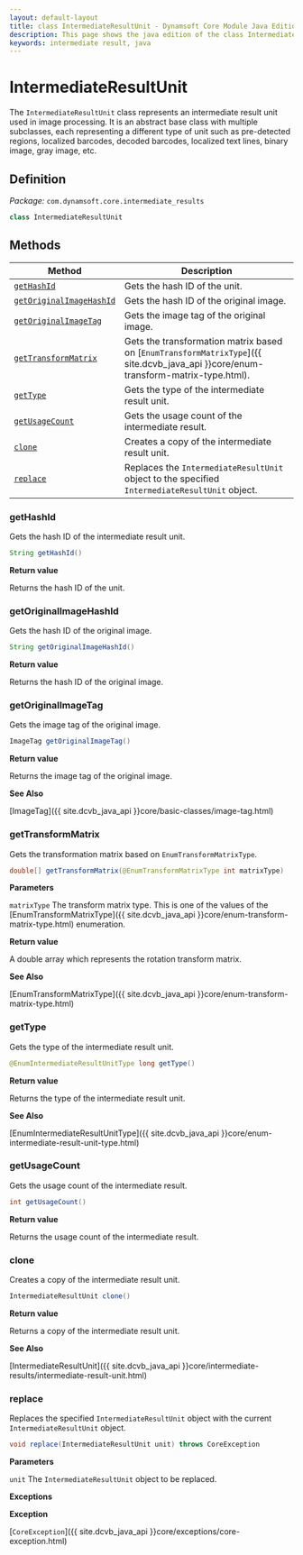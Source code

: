 ```yaml
---
layout: default-layout
title: class IntermediateResultUnit - Dynamsoft Core Module Java Edition API Reference
description: This page shows the java edition of the class IntermediateResultUnit in Dynamsoft Core Module.
keywords: intermediate result, java
---
```


# IntermediateResultUnit

The `IntermediateResultUnit` class represents an intermediate result unit used in image processing. It is an abstract base class with multiple subclasses, each representing a different type of unit such as pre-detected regions, localized barcodes, decoded barcodes, localized text lines, binary image, gray image, etc.

## Definition

*Package:* `com.dynamsoft.core.intermediate_results`

```java
class IntermediateResultUnit
```

## Methods

| Method               | Description |
|----------------------|-------------|
| [`getHashId`](#gethashid) | Gets the hash ID of the unit.|
| [`getOriginalImageHashId`](#getoriginalimagehashid) | Gets the hash ID of the original image. |
| [`getOriginalImageTag`](#getoriginalimagetag) | Gets the image tag of the original image. |
| [`getTransformMatrix`](#gettransformmatrix) | Gets the transformation matrix based on [`EnumTransformMatrixType`]({{ site.dcvb_java_api }}core/enum-transform-matrix-type.html). |
| [`getType`](#gettype) | Gets the type of the intermediate result unit. |
| [`getUsageCount`](#getusagecount) | Gets the usage count of the intermediate result. |
| [`clone`](#clone) | Creates a copy of the intermediate result unit. |
| [`replace`](#replace) | Replaces the `IntermediateResultUnit` object to the specified `IntermediateResultUnit` object. |

### getHashId

Gets the hash ID of the intermediate result unit.

```java
String getHashId()
```

**Return value**

Returns the hash ID of the unit. 

### getOriginalImageHashId

Gets the hash ID of the original image.

```java
String getOriginalImageHashId()
```

**Return value**

Returns the hash ID of the original image.

### getOriginalImageTag

Gets the image tag of the original image.

```java
ImageTag getOriginalImageTag()
```

**Return value**

Returns the image tag of the original image.

**See Also**

[ImageTag]({{ site.dcvb_java_api }}core/basic-classes/image-tag.html)

### getTransformMatrix

Gets the transformation matrix based on `EnumTransformMatrixType`.

```java
double[] getTransformMatrix(@EnumTransformMatrixType int matrixType)
```

**Parameters**

`matrixType` The transform matrix type. This is one of the values of the [EnumTransformMatrixType]({{ site.dcvb_java_api }}core/enum-transform-matrix-type.html) enumeration.

**Return value**

A double array which represents the rotation transform matrix.

**See Also**

[EnumTransformMatrixType]({{ site.dcvb_java_api }}core/enum-transform-matrix-type.html)

### getType

Gets the type of the intermediate result unit.

```java
@EnumIntermediateResultUnitType long getType()
```

**Return value**

Returns the type of the intermediate result unit.

**See Also**

[EnumIntermediateResultUnitType]({{ site.dcvb_java_api }}core/enum-intermediate-result-unit-type.html)

### getUsageCount

Gets the usage count of the intermediate result.

```java
int getUsageCount()
```

**Return value**

Returns the usage count of the intermediate result.

### clone

Creates a copy of the intermediate result unit.

```java
IntermediateResultUnit clone()
```

**Return value**

Returns a copy of the intermediate result unit.

**See Also**

[IntermediateResultUnit]({{ site.dcvb_java_api }}core/intermediate-results/intermediate-result-unit.html)

### replace

Replaces the specified `IntermediateResultUnit` object with the current `IntermediateResultUnit` object.

```java
void replace(IntermediateResultUnit unit) throws CoreException
```

**Parameters**

`unit` The `IntermediateResultUnit` object to be replaced.

**Exceptions**

**Exception**

[`CoreException`]({{ site.dcvb_java_api }}core/exceptions/core-exception.html)

